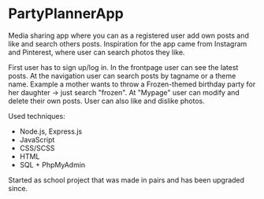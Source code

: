<h1>PartyPlannerApp</h1>

Media sharing app where you can as a registered user add own posts and like and search others posts. 
Inspiration for the app came from Instagram and Pinterest, where user can search photos they like.

First user has to sign up/log in. In the frontpage user can see the latest posts. At the navigation user can search posts by tagname or a theme name. Example a mother wants to throw a Frozen-themed birthday party for her daughter -> just search "frozen". 
At "Mypage" user can modify and delete their own posts. User can also like and dislike photos.

Used techniques:
- Node.js, Express.js 
- JavaScript
- CSS/SCSS
- HTML
- SQL + PhpMyAdmin

Started as school project that was made in pairs and has been upgraded since. 
